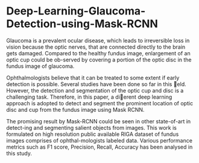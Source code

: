 # Deep-Learning-Glaucoma-Detection-using-Mask-RCNN


Glaucoma is a prevalent ocular disease, which leads to irreversible loss in vision because the optic nerves, that are connected directly to the brain gets damaged. 
Compared to the healthy fundus image, enlargement of an optic cup could be ob-served by covering a portion of the optic disc in the fundus image of glaucoma.

Ophthalmologists believe that it can be treated to some extent if early detection is possible. Several studies have been done so far in this eld. However, the detection
and segmentation of the optic cup and disc is a challenging task. Therefore, in this paper, a dierent deep learning approach is adopted to detect and segment the
prominent location of optic disc and cup from the fundus image using Mask RCNN.

The promising result by Mask-RCNN could be seen in other state-of-art in detect-ing and segmenting salient objects from images. This work is formulated on high
resolution public available RIGA dataset of fundus images comprises of ophthal-mologists labeled data. Various performance metrics such as F1 score, Precision,
Recall, Accuracy has been analysed in this study.
